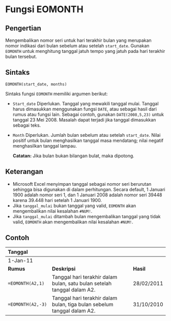 # Fungsi EOMONTH

## Pengertian

Mengembalikan nomor seri untuk hari terakhir bulan yang merupakan nomor indikasi dari bulan sebelum atau setelah `start_date`. Gunakan `EOMONTH` untuk menghitung tanggal jatuh tempo yang jatuh pada hari terakhir bulan tersebut.

## Sintaks

`EOMONTH(start_date, months)`

Sintaks fungsi `EOMONTH` memiliki argumen berikut:

* `Start_date`    Diperlukan. Tanggal yang mewakili tanggal mulai. Tanggal harus dimasukkan menggunakan fungsi `DATE`, atau sebagai hasil dari rumus atau fungsi lain. Sebagai contoh, gunakan `DATE(2008,5,23)` untuk tanggal 23 Mei 2008. Masalah dapat terjadi jika tanggal dimasukkan sebagai teks.
* `Month` Diperlukan. Jumlah bulan sebelum atau setelah `start_date`. Nilai positif untuk bulan menghasilkan tanggal masa mendatang; nilai negatif menghasilkan tanggal lampau.

  **Catatan:** Jika bulan bukan bilangan bulat, maka dipotong.

## Keterangan

* Microsoft Excel menyimpan tanggal sebagai nomor seri berurutan sehingga bisa digunakan di dalam perhitungan. Secara default, 1 Januari 1900 adalah nomor seri 1, dan 1 Januari 2008 adalah nomor seri 39448 karena 39.448 hari setelah 1 Januari 1900.
* Jika `tanggal_mulai` bukan tanggal yang valid, `EOMONTH` akan mengembalikan nilai kesalahan `#NUM!`.
* Jika `tanggal_mulai` ditambah bulan mengembalikan tanggal yang tidak valid, `EOMONTH` akan mengembalikan nilai kesalahan `#NUM!`.

## Contoh

| **Tanggal** |  |  |
| :--- | :--- | :--- |
| 1-Jan-11 |  |  |
| **Rumus** | **Deskripsi** | **Hasil** |
| `=EOMONTH(A2,1)` | Tanggal hari terakhir dalam bulan, satu bulan setelah tanggal dalam A2. | 28/02/2011 |
| `=EOMONTH(A2,-3)` | Tanggal hari terakhir dalam bulan, tiga bulan sebelum tanggal dalam A2. | 31/10/2010 |


